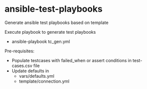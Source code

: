 # ansible-test-playbooks
Generate ansible test playbooks based on template

Execute playbook to generate test playbooks
  - ansible-playbook tc_gen.yml 

Pre-requisites:
- Populate testcases with failed_when or assert conditions in test-cases.csv file
- Update defaults in 
   - vars/defaults.yml
   - template/connection.yml

